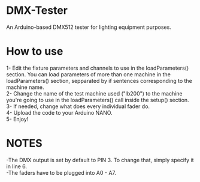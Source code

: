 # DMX-Tester
An Arduino-based DMX512 tester for lighting equipment purposes.

# How to use

1- Edit the fixture parameters and channels to use in the loadParameters() section. You can load parameters of more than one machine in the loadParameters() section, sepparated by if sentences corresponding to the machine name.<br />
2- Change the name of the test machine used ("lb200") to the machine you're going to use in the loadParameters() call inside the setup() section.<br />
3- If needed, change what does every individual fader do.<br />
4- Upload the code to your Arduino NANO.<br />
5- Enjoy!

# NOTES

-The DMX output is set by default to PIN 3. To change that, simply specify it in line 6.<br />
-The faders have to be plugged into A0 - A7.<br />
